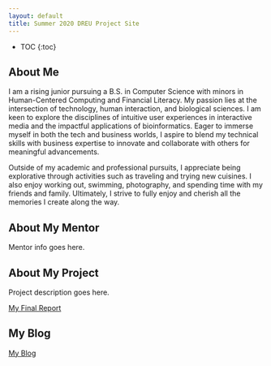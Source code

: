 ```yaml
---
layout: default
title: Summer 2020 DREU Project Site
---
```


* TOC
{:toc}

## About Me

I am a rising junior pursuing a B.S. in Computer Science with minors in Human-Centered Computing and Financial Literacy. My passion lies at the intersection of technology, human interaction, and biological sciences. I am keen to explore the disciplines of intuitive user experiences in interactive media and the impactful applications of bioinformatics. Eager to immerse myself in both the tech and business worlds, I aspire to blend my technical skills with business expertise to innovate and collaborate with others for meaningful advancements.

Outside of my academic and professional pursuits, I appreciate being explorative through activities such as traveling and trying new cuisines. I also enjoy working out, swimming, photography, and spending time with my friends and family. Ultimately, I strive to fully enjoy and cherish all the memories I create along the way.

## About My Mentor

Mentor info goes here.

## About My Project

Project description goes here.

[My Final Report](files/finalreport.pdf)

## My Blog

[My Blog](blog.html)
